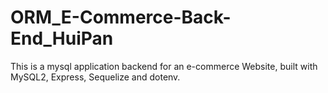 # ORM_E-Commerce-Back-End_HuiPan
This is a mysql application backend for an e-commerce Website, built with MySQL2, Express, Sequelize and dotenv.
